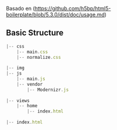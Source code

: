 Basado en (https://github.com/h5bp/html5-boilerplate/blob/5.3.0/dist/doc/usage.md)

## Basic Structure

```javascript
|-- css
    |-- main.css
    |-- normalize.css
    
|-- img
|-- js
    |-- main.js
    |-- vendor
        |-- Modernizr.js
        
|-- views
    |-- home
        |-- index.html
        
|-- index.html
```

